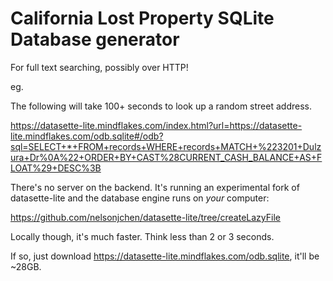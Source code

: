 # California Lost Property SQLite Database generator

For full text searching, possibly over HTTP!

eg.

The following will take 100+ seconds to look up a random street address. 

https://datasette-lite.mindflakes.com/index.html?url=https://datasette-lite.mindflakes.com/odb.sqlite#/odb?sql=SELECT+*+FROM+records+WHERE+records+MATCH+%223201+Dulzura+Dr%0A%22+ORDER+BY+CAST%28CURRENT_CASH_BALANCE+AS+FLOAT%29+DESC%3B

There's no server on the backend. It's running an experimental fork of datasette-lite and the database engine runs on *your* computer:

https://github.com/nelsonjchen/datasette-lite/tree/createLazyFile

Locally though, it's much faster. Think less than 2 or 3 seconds. 

If so, just download https://datasette-lite.mindflakes.com/odb.sqlite, it'll be ~28GB. 
